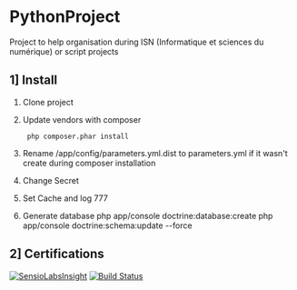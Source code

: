 PythonProject
=============

Project to help organisation during ISN (Informatique et sciences du numérique) or script projects

1] Install
----------

1. Clone project
2. Update vendors with composer

		php composer.phar install

3. Rename /app/config/parameters.yml.dist to parameters.yml if it wasn't create during composer installation
4. Change Secret
5. Set Cache and log 777
6. Generate database
		php app/console doctrine:database:create
		php app/console doctrine:schema:update --force

2] Certifications
----------

[![SensioLabsInsight](https://insight.sensiolabs.com/projects/d96399b1-5c10-40d3-ba04-2f16f5337a88/mini.png)](https://insight.sensiolabs.com/projects/d96399b1-5c10-40d3-ba04-2f16f5337a88)
[![Build Status](https://travis-ci.org/eliastre100/PythonProject.svg)](https://travis-ci.org/eliastre100/PythonProject)
